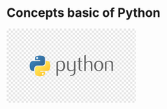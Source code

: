 # Concepts basic of Python
![Aquí la descripción de la imagen por si no carga](https://github.com/erikhernandezv/python/blob/master/Python.png)
